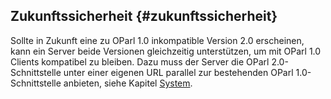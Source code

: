 ## Zukunftssicherheit {#zukunftssicherheit}

Sollte in Zukunft eine zu OParl 1.0 inkompatible Version 2.0 erscheinen, kann ein
Server beide Versionen gleichzeitig unterstützen, um mit OParl 1.0 Clients
kompatibel zu bleiben. Dazu muss der Server die OParl 2.0-Schnittstelle unter
einer eigenen URL parallel zur bestehenden OParl 1.0-Schnittstelle anbieten,
siehe Kapitel [System](#system).

